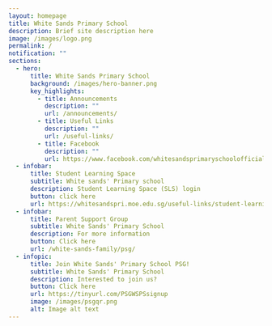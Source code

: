 ```yaml
---
layout: homepage
title: White Sands Primary School
description: Brief site description here
image: /images/logo.png
permalink: /
notification: ""
sections:
  - hero:
      title: White Sands Primary School
      background: /images/hero-banner.png
      key_highlights:
        - title: Announcements
          description: ""
          url: /announcements/
        - title: Useful Links
          description: ""
          url: /useful-links/
        - title: Facebook
          description: ""
          url: https://www.facebook.com/whitesandsprimaryschoolofficial/
  - infobar:
      title: Student Learning Space
      subtitle: White sands' Primary school
      description: Student Learning Space (SLS) login
      button: click here
      url: https://whitesandspri.moe.edu.sg/useful-links/student-learning-space-sls
  - infobar:
      title: Parent Support Group
      subtitle: White Sands' Primary School
      description: For more information
      button: Click here
      url: /white-sands-family/psg/
  - infopic:
      title: Join White Sands' Primary School PSG!
      subtitle: White Sands' Primary School
      description: Interested to join us?
      button: Click here
      url: https://tinyurl.com/PSGWSPSsignup
      image: /images/psgqr.png
      alt: Image alt text
---
```

